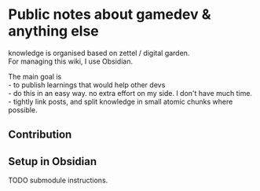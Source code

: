 # Public notes about gamedev & anything else

knowledge is organised based on zettel / digital garden.  
For managing this wiki, I use Obsidian.  
  
The main goal is   
\- to publish learnings that would help other devs  
\- do this in an easy way. no extra effort on my side. I don't have much time.  
\- tightly link posts, and split knowledge in small atomic chunks where possible.

## Contribution

## Setup in Obsidian

TODO submodule instructions.
